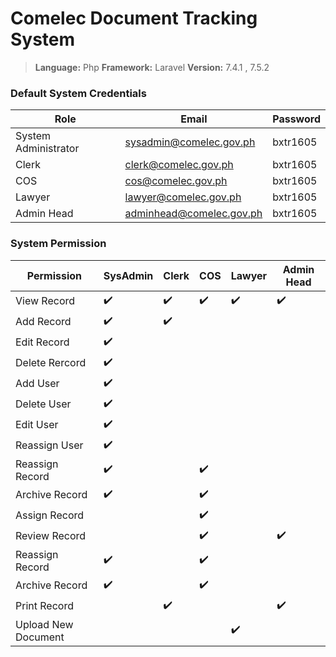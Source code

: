 # Comelec Document Tracking System
> **Language:** Php
> **Framework:** Laravel
> **Version:** 7.4.1 , 7.5.2


### Default System Credentials
|Role|Email  | Password
|--|--|--|
|System Administrator  	| sysadmin@comelec.gov.ph  |bxtr1605|
|Clerk					| clerk@comelec.gov.ph  |bxtr1605|
|COS					| cos@comelec.gov.ph  |bxtr1605|
|Lawyer					|lawyer@comelec.gov.ph  |bxtr1605|
|Admin Head				|adminhead@comelec.gov.ph  |bxtr1605|

### System Permission
|Permission |SysAdmin | Clerk | COS | Lawyer | Admin Head| 
|--|--|--|--|--|--|
|View Record|✔️|✔️|✔️|✔️|✔️|
|Add Record|✔️|✔️||||
|Edit Record|✔️|||||
|Delete Rercord|✔️|||||
|Add User|✔️|||||
|Delete User|✔️||||
|Edit User|✔️||||
|Reassign User|✔️||||
|Reassign Record|✔️||✔️|||
|Archive Record |✔️||✔️|||
|Assign Record|||✔️|||
|Review Record|||✔️||✔️|
|Reassign Record|✔️||✔️|||
|Archive Record |✔️||✔️|||
|Print Record||✔️|||✔️|
|Upload New Document||||✔️||
